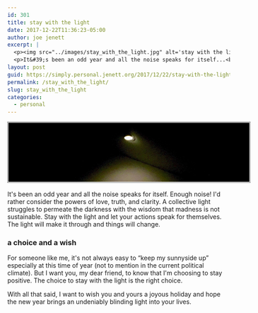 ```yaml
---
id: 301
title: stay with the light
date: 2017-12-22T11:36:23-05:00
author: joe jenett
excerpt: |
  <p><img src="../images/stay_with_the_light.jpg" alt='stay with the light'" style="border:none;max-width:240px;"></p>
  <p>It&#39;s been an odd year and all the noise speaks for itself...<br>(<a href="http://simply.personal.jenett.org/stay_with_the_light/">more</a>)
layout: post
guid: https://simply.personal.jenett.org/2017/12/22/stay-with-the-light/
permalink: /stay_with_the_light/
slug: stay_with_the_light
categories:
  - personal
---
```

<img src="../images/stay_with_the_light.jpg" alt="stay with the light" style="border:none;max-width:550px;">

It's been an odd year and all the noise speaks for itself. Enough noise! I'd rather consider the powers of love, truth, and clarity. A collective light struggles to permeate the darkness with the wisdom that madness is not sustainable. Stay with the light and let your actions speak for themselves. The light will make it through and things will change.

### a choice and a wish

For someone like me, it's not always easy to “keep my sunnyside up” especially at this time of year (not to mention in the current political climate). But I want you, my dear friend, to know that I'm choosing to stay positive. The choice to stay with the light is the right choice. 

With all that said, I want to wish you and yours a joyous holiday and hope the new year brings an undeniably blinding light into your lives.